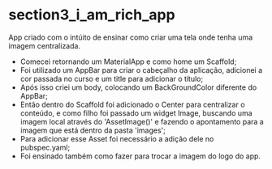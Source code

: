 # section3_i_am_rich_app

App criado com o intúito de ensinar como criar uma tela onde tenha uma imagem centralizada.

- Comecei retornando um MaterialApp e como home um Scaffold;
- Foi utilizado um AppBar para criar o cabeçalho da aplicação, adicionei a cor passada no curso e um title para adicionar o título;
- Após isso criei um body, colocando um BackGroundColor diferente do AppBar;
- Então dentro do Scaffold foi adicionado o Center para centralizar o conteúdo, e como filho foi passado um widget Image, buscando uma imagem local através do 'AssetImage()' e fazendo o apontamento para a imagem que está dentro da pasta 'images';
- Para adicionar esse Asset foi necessário a adição dele no pubspec.yaml;
- Foi ensinado também como fazer para trocar a imagem do logo do app.